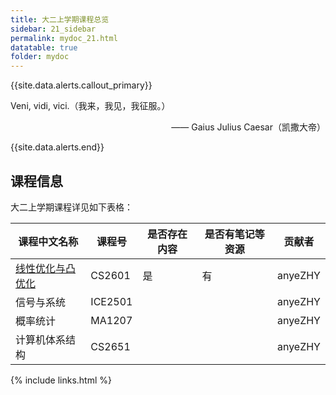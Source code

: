 ```yaml
---
title: 大二上学期课程总览
sidebar: 21_sidebar
permalink: mydoc_21.html
datatable: true
folder: mydoc
---
```


{{site.data.alerts.callout_primary}}
<p>Veni, vidi, vici.（我来，我见，我征服。）</p>
<p align="right">—— Gaius Julius Caesar（凯撒大帝）</p>
{{site.data.alerts.end}}

## 课程信息

大二上学期课程详见如下表格：


<div class="datatable-begin"></div>

课程中文名称    | 课程号                        | 是否存在内容 | 是否有笔记等资源 | 贡献者 
------- | ------------------------------------- | -------- | -----------|------- 
[线性优化与凸优化](21_CS2601.html)  | CS2601     | 是   | 有 | anyeZHY 
信号与系统 | ICE2501 |     |  | anyeZHY 
概率统计   | MA1207 |     |  | anyeZHY 
计算机体系结构 | CS2651 |     |  | anyeZHY 

<div class="datatable-end"></div>

{% include links.html %}